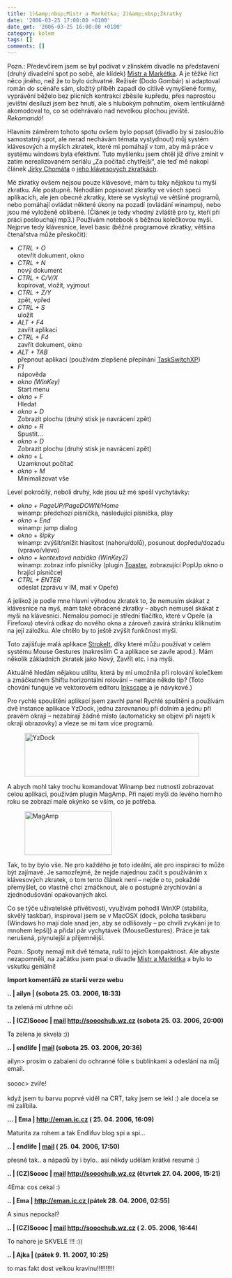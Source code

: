 ```yaml
---
title: 1)&amp;nbsp;Mistr a Markétka; 2)&amp;nbsp;Zkratky
date: '2006-03-25 17:00:00 +0100'
date_gmt: '2006-03-25 16:00:00 +0100'
category: kolem
tags: []
comments: []
---
```

<p>Pozn.: Předevčírem jsem se byl podívat v zlínském divadle na představení (druhý divadelní
spot po sobě, ale klídek) <a href="http://www.divadlo.zlin.cz/www/hry.php?h=221">Mistr a
Markétka</a>. A je těžké říct něco jiného, než že to
bylo úchvatné. Režisér (Dodo Gombár) si adaptoval román do scénáře sám, složitý příběh
zapadl do citlivě vymyšlené formy, vyprávění běželo bez plicních kontrakcí zběsile
kupředu, přes naprostou jevištní desiluzi jsem bez hnutí, ale s hlubokým
pohnutím, okem lentikulárně akomodoval to, co se odehrávalo nad
nevelkou plochou jeviště.
<em>Rekomandó!</em></p>
<p>Hlavním záměrem tohoto spotu ovšem bylo popsat (divadlo by si zasloužilo
samostatný spot, ale nerad nechávám témata vystydnout) můj systém klávesových
a myších zkratek, které mi pomáhají v tom, aby má práce v systému windows
byla efektivní. Tuto myšlenku jsem chtěl již dříve zmínit v zatím nerealizovaném
seriálu &bdquo;Za počítač chytřejší&ldquo;, ale teď mě nakopl článek
<a href="http://www.chomat.net/">Jirky Chomáta</a>
o <a href="http://www.chomat.net/weboviny/klavesove-zkratky">jeho klávesových zkratkách</a>.</p>
<p>Mé zkratky ovšem nejsou pouze klávesové, mám tu taky nějakou tu myší zkratku.
Ale postupně. Nehodlám popisovat zkratky ve všech speci aplikacích,
ale jen obecné zkratky, které se vyskytují ve většině programů, nebo pomáhají
ovládat některé úkony na pozadí (ovládání winampu), nebo jsou mé vyloženě oblíbené.
(Článek je tedy vhodný zvláště pro ty, kteří při práci poslouchají mp3.)
Používám notebook s běžnou kolečkovou myší.
Nejprve tedy klávesnice, level basic (běžné programové zkratky, většina čtenářstva může přeskočit):</p>
<ul>
<li><em>CTRL + O</em><br>otevřít dokument, okno</li>
<li><em>CTRL + N</em><br>nový dokument</li>
<li><em>CTRL + C/V/X</em><br>kopírovat, vložit, vyjmout</li>
<li><em>CTRL + Z/Y</em><br>zpět, vpřed</li>
<li><em>CTRL + S</em><br>uložit</li>
<li><em>ALT + F4</em><br>zavřít aplikaci</li>
<li><em>CTRL + F4</em><br>zavřít dokument, okno</li>
<li><em>ALT + TAB</em><br>přepnout aplikaci (používám zlepšené přepínání
<a href="http://www.ntwind.com/taskswitchxp/">TaskSwitchXP</a>)
</li>
<li><em>F1</em><br>nápověda</li>
<li><em>okno (WinKey)</em><br>Start menu</li>
<li><em>okno + F</em><br>Hledat</li>
<li><em>okno  + D</em><br>Zobrazit plochu (druhý stisk je navrácení zpět)</li>
<li><em>okno  + R</em><br>Spustit...</li>
<li><em>okno  + D</em><br>Zobrazit plochu (druhý stisk je navrácení zpět)</li>
<li><em>okno  + L</em><br>Uzamknout počítač</li>
<li><em>okno  + M</em><br>Minimalizovat vše</li>
</ul>
<p>Level pokročilý, neboli druhý, kde jsou už mé spešl vychytávky:</p>
<ul>
<li><em>okno + PageUP/PageDOWN/Home</em><br>winamp: předchozí písnička, následující písnička, play</li>
<li><em>okno + End</em><br>winamp: jump dialog</li>
<li><em>okno + šipky</em><br>winamp: zvýšit/snížit hlasitost (nahoru/dolů), posunout dopředu/dozadu (vpravo/vlevo)</li>
<li><em>okno + kontextová nabídka (WinKey2)</em><br>winamp: zobraz info písničky (plugin
<a href="http://www.myplugins.info/update.php?plugin=gen_toaster&version=075&type=dialog">Toaster</a>,
zobrazující PopUp okno o hrající písničce)</li>
<li><em>CTRL + ENTER</em><br>odeslat (zprávu v IM, mail v Opeře)</li>
</ul>
<p>A jelikož je podle mne hlavní výhodou zkratek to, že nemusím skákat z klávesnice
na myš, mám také obrácené zkratky &ndash; abych nemusel skákat z myši na klávesnici.
Nemalou pomocí je střední tlačítko, které v Opeře (a Firefoxu)
otevírá odkaz do nového okna a zároveň zavírá stránku kliknutím na její záložku.
Ale chtělo by to ještě zvýšit funkčnost myši.</p>
<p>Toto zajišťuje malá aplikace <a href="http://www.tcbmi.com/strokeit/">StrokeIt</a>,
díky které můžu používat v celém systému Mouse Gestures (nakreslím C a aplikace se
zavře apod.). Mám několik základních zkratek jako Nový, Zavřít etc. i na myši.</p>
<p>Aktuálně hledám nějakou utilitu, která by mi umožnila při rolování kolečkem
a zmáčkutném Shiftu horizontální rolování &ndash; nemáte někdo tip? (Toto chování
funguje ve vektorovém editoru <a href="http://inkscape.org">Inkscape</a> a je návykové.)</p>
<p>Pro rychlé spouštění aplikací jsem zavrhl panel Rychlé spuštění a používám
dvě instance aplikace YzDock, jednu zarovnanou při dolním a jednu při pravém
okraji &ndash; nezabírají žádné místo (automaticky se objeví při najetí k okraji
obrazovky) a vleze se mi tam více programů.</p>
<figure><img src="/assets/migrated/old-images/yzdock.png" align="center" alt="YzDock" width="400" height="100"></figure>
<p>A abych mohl taky trochu komandovat Winamp bez nutnosti zobrazovat celou aplikaci,
používám plugin MagAmp. Při najetí myši do levého horního roku se zobrazí malé okýnko
se vším, co je potřeba.</p>
<figure><img src="/assets/migrated/old-images/magamp.png" align="center" alt="MagAmp" width="200" height="100"></figure>
<p>Tak, to by bylo vše. Ne pro každého je toto ideální, ale pro inspiraci to může
být zajímavé. Je samozřejmé, že nejde najednou začít s používáním x klávesových zkratek,
o tom tento článek není
&ndash; nejde o to, pokaždé přemýšlet, co vlastně chci zmáčknout, ale o postupné
zrychlování a zjednodušování opakovaných akcí.</p>
<p>Co se týče uživatelské přívětivosti, využívám pohodlí WinXP (stabilita,
skvělý taskbar), inspiroval jsem se v MacOSX (dock, poloha taskbaru (Windows ho mají dole snad
jen, aby se odlišovaly &ndash; po chvíli zvykání je to mnohem lepší))
a přidal pár vychytávek (MouseGestures). Práce je tak nerušená, plynulejší
a příjemnější.</p>
<p>Pozn.: Spoty nemají mít dvě témata, ruší to jejich kompaktnost. Ale abyste nezapomněli,
na začátku jsem psal o divadle <a href="http://www.divadlo.zlin.cz/www/hry.php?h=221">Mistr a
Markétka</a> a bylo to vskutku geniální!</p>
<div class="import-komentaru">
<p><strong>Import komentářů ze starší verze webu</strong></p>
<div class="comment">
<p style="font-weight:bold"><span class="compredmet">..</span> | <span class="comname">ailyn</span> | (sobota&nbsp;25.&nbsp;03.&nbsp;2006,&nbsp;18:33)</p>
<p>ta zelená mi utrhne oči </p>
</div>
<div class="comment">
<p style="font-weight:bold"><span class="compredmet">..</span> | <span class="comname">(CZ)Soooc</span> |  <a href="mailto:xsoc@post.cz">mail</a>  <a href="http://sooochub.wz.cz">http://sooochub.wz.cz</a> (sobota&nbsp;25.&nbsp;03.&nbsp;2006,&nbsp;20:00)</p>
<p>Ta zelena je skvela :)) </p>
</div>
<div class="comment">
<p style="font-weight:bold"><span class="compredmet">..</span> | <span class="comname">endlife</span> |  <a href="mailto:jan.martinek@post.cz">mail</a> (sobota&nbsp;25.&nbsp;03.&nbsp;2006,&nbsp;20:36)</p>
<p>ailyn&gt; prosím o zabalení do ochranné fólie s bublinkami a odeslání na můj email. <br>  <br> soooc&gt; zvíře! <br>  <br> když jsem tu barvu poprvé viděl na CRT, taky jsem se lekl :) ale docela se mi zalíbila. </p>
</div>
<div class="comment">
<p style="font-weight:bold"><span class="compredmet">...</span> | <span class="comname">Ema</span> |  <a href="http://eman.ic.cz">http://eman.ic.cz</a> (&nbsp;25.&nbsp;04.&nbsp;2006,&nbsp;16:09)</p>
<p>Maturita za rohem a tak Endlifuv blog spi a spi... </p>
</div>
<div class="comment">
<p style="font-weight:bold"><span class="compredmet">..</span> | <span class="comname">endlife</span> |  <a href="mailto:jan.martinek@post.cz">mail</a> (&nbsp;25.&nbsp;04.&nbsp;2006,&nbsp;17:50)</p>
<p>přesně tak.. a nápadů by i bylo.. asi někdy udělám krátké resumé :) </p>
</div>
<div class="comment">
<p style="font-weight:bold"><span class="compredmet">..</span> | <span class="comname">(CZ)Soooc</span> |  <a href="mailto:xsoc@post.cz">mail</a>  <a href="http://sooochub.wz.cz">http://sooochub.wz.cz</a> (čtvrtek&nbsp;27.&nbsp;04.&nbsp;2006,&nbsp;15:21)</p>
<p>4Ema: cos cekal :) </p>
</div>
<div class="comment">
<p style="font-weight:bold"><span class="compredmet">..</span> | <span class="comname">Ema</span> |  <a href="http://eman.ic.cz ">http://eman.ic.cz </a> (pátek&nbsp;28.&nbsp;04.&nbsp;2006,&nbsp;02:55)</p>
<p>A sinus nepockal? </p>
</div>
<div class="comment">
<p style="font-weight:bold"><span class="compredmet">..</span> | <span class="comname">(CZ)Soooc</span> |  <a href="mailto:xsoc@post.cz">mail</a>  <a href="http://sooochub.wz.cz">http://sooochub.wz.cz</a> (&nbsp;2.&nbsp;05.&nbsp;2006,&nbsp;16:44)</p>
<p>To nahore je SKVELE !!! :)) </p>
</div>
<div class="comment">
<p style="font-weight:bold"><span class="compredmet">..</span> | <span class="comname">Ajka</span> |  <a href=""></a> (pátek&nbsp;9.&nbsp;11.&nbsp;2007,&nbsp;10:25)</p>
<p>to mas fakt dost velkou kravinu!!!!!!!!!! </p>
</div>
</div>
